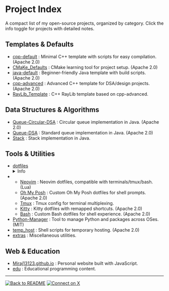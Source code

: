 # Project Index

A compact list of my open-source projects, organized by category. Click the info toggle for projects with detailed notes.

## Templates & Defaults
- [cpp-default](https://github.com/Miraj13123/cpp-default) : Minimal C++ template with scripts for easy compilation. (Apache 2.0)
- [CMaKe_Defaults](https://github.com/Miraj13123/CMaKe_Defaults) : CMake learning tool for project setup. (Apache 2.0)
- [java-default](https://github.com/Miraj13123/java-default) : Beginner-friendly Java template with build scripts. (Apache 2.0)
- [cpp-advanced](https://github.com/Miraj13123/cpp-advanced) : Advanced C++ template for DSA/design projects. (Apache 2.0)
- [RayLib_Template](https://github.com/Miraj13123/RayLib_Template) : C++ RayLib template based on cpp-advanced.

## Data Structures & Algorithms
- [Queue-Circular-DSA](https://github.com/Miraj13123/Queue-Circular-DSA) : Circular queue implementation in Java. (Apache 2.0)
- [Queue-DSA](https://github.com/Miraj13123/Queue-DSA) : Standard queue implementation in Java. (Apache 2.0)
- [Stack](https://github.com/Miraj13123/Stack) : Stack implementation in Java.

## Tools & Utilities
- [dotfiles](https://github.com/Miraj13123/dotfiles)
  <details>
    <summary>Info</summary>
    Starter config for Linux CLI tools. Includes Neovim, Docker, Oh My Posh, Tmux, Kitty, and Bash as separate repositories, accessible via dotfiles. (Apache 2.0)
  </details>
- - [Neovim](https://github.com/Miraj13123/Neovim) : Neovim dotfiles, compatible with terminals/tmux/bash. (Lua)
  - [Oh My Posh](https://github.com/Miraj13123/omp) : Custom Oh My Posh dotfiles for shell prompts. (Apache 2.0)
  - [Tmux](https://github.com/Miraj13123/Tmux) : Tmux config for terminal multiplexing.
  - [Kitty](https://github.com/Miraj13123/Kitty) : Kitty dotfiles with remapped shortcuts. (Apache 2.0)
  - [Bash](https://github.com/Miraj13123/Bash) : Custom Bash dotfiles for shell experience. (Apache 2.0)
- [Python-Manager](https://github.com/Miraj13123/Python-Manager) : Tool to manage Python and packages across OSes. (MIT)
- [temp_host](https://github.com/Miraj13123/temp_host) : Shell scripts for temporary hosting. (Apache 2.0)
- [extras](https://github.com/Miraj13123/extras) : Miscellaneous utilities.

## Web & Education
- [Miraj13123.github.io](https://Miraj13123.github.io/) : Personal website built with JavaScript.
- [edu](https://github.com/Miraj13123/edu) : Educational programming content.

---
[![Back to README](https://img.shields.io/badge/Back_to_README-181717?style=flat-square&logo=github)](./README.md)
[![Connect on X](https://img.shields.io/badge/Connect_on_X-1DA1F2?style=flat-square&logo=x)](https://x.com/Mahmudul__Miraj)
